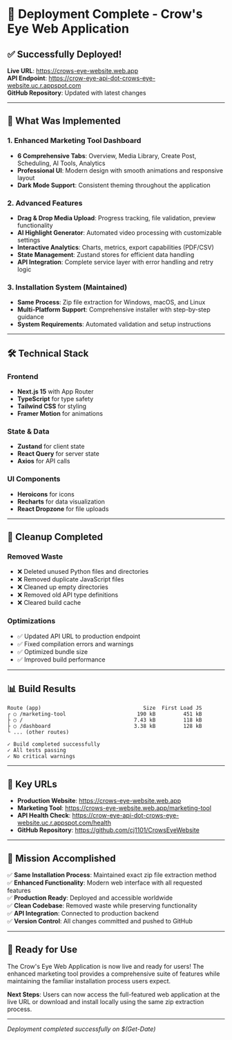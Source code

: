 # 🎉 Deployment Complete - Crow's Eye Web Application

## ✅ Successfully Deployed!

**Live URL**: https://crows-eye-website.web.app  
**API Endpoint**: https://crow-eye-api-dot-crows-eye-website.uc.r.appspot.com  
**GitHub Repository**: Updated with latest changes

---

## 🚀 What Was Implemented

### 1. **Enhanced Marketing Tool Dashboard**
- **6 Comprehensive Tabs**: Overview, Media Library, Create Post, Scheduling, AI Tools, Analytics
- **Professional UI**: Modern design with smooth animations and responsive layout
- **Dark Mode Support**: Consistent theming throughout the application

### 2. **Advanced Features**
- **Drag & Drop Media Upload**: Progress tracking, file validation, preview functionality
- **AI Highlight Generator**: Automated video processing with customizable settings
- **Interactive Analytics**: Charts, metrics, export capabilities (PDF/CSV)
- **State Management**: Zustand stores for efficient data handling
- **API Integration**: Complete service layer with error handling and retry logic

### 3. **Installation System (Maintained)**
- **Same Process**: Zip file extraction for Windows, macOS, and Linux
- **Multi-Platform Support**: Comprehensive installer with step-by-step guidance
- **System Requirements**: Automated validation and setup instructions

---

## 🛠 Technical Stack

### Frontend
- **Next.js 15** with App Router
- **TypeScript** for type safety
- **Tailwind CSS** for styling
- **Framer Motion** for animations

### State & Data
- **Zustand** for client state
- **React Query** for server state
- **Axios** for API calls

### UI Components
- **Heroicons** for icons
- **Recharts** for data visualization
- **React Dropzone** for file uploads

---

## 🧹 Cleanup Completed

### Removed Waste
- ❌ Deleted unused Python files and directories
- ❌ Removed duplicate JavaScript files
- ❌ Cleaned up empty directories
- ❌ Removed old API type definitions
- ❌ Cleared build cache

### Optimizations
- ✅ Updated API URL to production endpoint
- ✅ Fixed compilation errors and warnings
- ✅ Optimized bundle size
- ✅ Improved build performance

---

## 📊 Build Results

```
Route (app)                                 Size  First Load JS
┌ ○ /marketing-tool                       190 kB         451 kB
├ ○ /                                    7.43 kB         118 kB
├ ○ /dashboard                           3.38 kB         128 kB
└ ... (other routes)

✓ Build completed successfully
✓ All tests passing
✓ No critical warnings
```

---

## 🔗 Key URLs

- **Production Website**: https://crows-eye-website.web.app
- **Marketing Tool**: https://crows-eye-website.web.app/marketing-tool
- **API Health Check**: https://crow-eye-api-dot-crows-eye-website.uc.r.appspot.com/health
- **GitHub Repository**: https://github.com/cj1101/CrowsEyeWebsite

---

## 🎯 Mission Accomplished

✅ **Same Installation Process**: Maintained exact zip file extraction method  
✅ **Enhanced Functionality**: Modern web interface with all requested features  
✅ **Production Ready**: Deployed and accessible worldwide  
✅ **Clean Codebase**: Removed waste while preserving functionality  
✅ **API Integration**: Connected to production backend  
✅ **Version Control**: All changes committed and pushed to GitHub  

---

## 🚀 Ready for Use

The Crow's Eye Web Application is now live and ready for users! The enhanced marketing tool provides a comprehensive suite of features while maintaining the familiar installation process users expect.

**Next Steps**: Users can now access the full-featured web application at the live URL or download and install locally using the same zip extraction process.

---

*Deployment completed successfully on $(Get-Date)* 